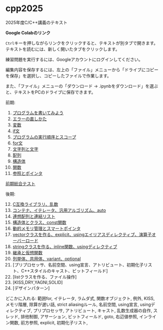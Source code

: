 # cpp2025

2025年度C/C++講義のテキスト

**Google Colabのリンク**

`Ctrl`キーを押しながらリンクをクリックすると、テキストが別タブで開きます。テキストを読むには、新しく開いたタブをクリックします。

練習問題を実行するには、Googleアカウントにログインしてください。

編集内容を保存するには、左上の「ファイル」メニューから「ドライブにコピーを保存」を選択し、コピーしたファイルで作業します。

また、「ファイル」メニューの「ダウンロード → .ipynbをダウンロード」を選ぶと、テキストをPCのドライブに保存できます。

前期:

1. [プログラムを書いてみよう](https://colab.research.google.com/github/tn-mai/cpp2025/blob/main/C%2B%2B言語_第01回_プログラムを書いてみよう.ipynb)
2. [エラーの直しかた](https://colab.research.google.com/github/tn-mai/cpp2025/blob/main/C%2B%2B言語_第02回_エラーの直しかた.ipynb)
3. [変数](https://colab.research.google.com/github/tn-mai/cpp2025/blob/main/C%2B%2B言語_第03回_変数.ipynb)
4. [if文](https://colab.research.google.com/github/tn-mai/cpp2025/blob/main/C%2B%2B言語_第04回_if文.ipynb)
5. [プログラムの実行順序とスコープ](https://colab.research.google.com/github/tn-mai/cpp2025/blob/main/C%2B%2B言語_第05回_プログラムの実行順序とスコープ.ipynb)
6. [for文](https://colab.research.google.com/github/tn-mai/cpp2025/blob/main/C%2B%2B言語_第06回_for文.ipynb)
7. [文字列と文字](https://colab.research.google.com/github/tn-mai/cpp2025/blob/main/C%2B%2B言語_第07回_文字列と文字.ipynb)
8. [配列](https://colab.research.google.com/github/tn-mai/cpp2025/blob/main/C%2B%2B言語_第08回_配列.ipynb)
9. [構造体](https://colab.research.google.com/github/tn-mai/cpp2025/blob/main/C%2B%2B言語_第09回_構造体.ipynb)
10. [関数](https://colab.research.google.com/github/tn-mai/cpp2025/blob/main/C%2B%2B言語_第10回_関数.ipynb)
11. [参照とポインタ](https://colab.research.google.com/github/tn-mai/cpp2025/blob/main/C%2B%2B言語_第11回_参照とポインタ.ipynb)

[前期総合テスト](https://colab.research.google.com/github/tn-mai/cpp2025/blob/main/前期総合テスト.ipynb)

後期:

12. [C互換ライブラリ、乱数](https://colab.research.google.com/github/tn-mai/cpp2025/blob/main/C%2B%2B言語_第12回_C互換ライブラリ_乱数.ipynb)
13. [コンテナ、イテレータ、汎用アルゴリズム、auto](https://colab.research.google.com/github/tn-mai/cpp2025/blob/main/C%2B%2B言語_第13回_コンテナ_イテレータ_汎用アルゴリズム.ipynb)
14. [連想配列と連結リスト](https://colab.research.google.com/github/tn-mai/cpp2025/blob/main/C%2B%2B言語_第14回_連想配列と連結リスト.ipynb)
15. [構造体とクラス、const関数](https://colab.research.google.com/github/tn-mai/cpp2025/blob/main/C%2B%2B言語_第15回_構造体とクラス.ipynb)
16. [動的メモリ管理とスマートポインタ](https://colab.research.google.com/github/tn-mai/cpp2025/blob/main/C%2B%2B言語_第16回_動的メモリ管理とスマートポインタ.ipynb)
17. [vectorクラスを作る、explicit、usingエイリアスディレクティブ、演算子オーバーロード](https://colab.research.google.com/github/tn-mai/cpp2025/blob/main/C%2B%2B言語_第17回_クラスの設計と実装.ipynb)
18. [stringクラスを作る、inline関数、usingディレクティブ](https://colab.research.google.com/github/tn-mai/cpp2025/blob/main/C%2B%2B言語_第18回_型変換と演算子オーバーロード.ipynb)
19. [継承と仮想関数](https://colab.research.google.com/github/tn-mai/cpp2025/blob/main/C%2B%2B言語_第19回_継承と仮想関数.ipynb)
20. [列挙体、共用体、variant、optional](https://colab.research.google.com/github/tn-mai/cpp2025/blob/main/C%2B%2B言語_第20回_列挙型_共用体.ipynb)
21. [プリプロセッサ、名前空間、using宣言、アトリビュート、初期化子リスト、C++スタイルのキャスト、ビットフィールド]
22. [listクラスを作る、ファイル操作]
23. [KISS,DRY,YAGNI,SOLID]
24. [デザインパターン]

どこかに入れる:
範囲for, イテレータ, ラムダ式, 関数オブジェクト, 例外, KISS, メモリ階層, 除算が遅い話, strict aliasingルール, 名前空間,
using宣言, usingディレクティブ, プリプロセッサ, アトリビュート, キャスト, 乱数生成器の自作, スレッド, 排他制御, アサーション,
ビットフィールド, goto, 右辺値参照, インライン関数, 前方参照, explicit, 初期化子リスト, 

